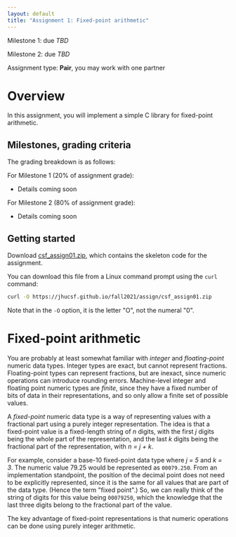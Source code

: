 ```yaml
---
layout: default
title: "Assignment 1: Fixed-point arithmetic"
---
```


Milestone 1: due *TBD*

Milestone 2: due *TBD*

Assignment type: **Pair**, you may work with one partner

# Overview

In this assignment, you will implement a simple C library for fixed-point arithmetic.

## Milestones, grading criteria

The grading breakdown is as follows:

For Milestone 1 (20% of assignment grade):

* Details coming soon

For Milestone 2 (80% of assignment grade):

* Details coming soon

## Getting started

Download [csf\_assign01.zip](csf_assign01.zip), which contains the skeleton code for the assignment.

You can download this file from a Linux command prompt using the `curl` command:

```bash
curl -O https://jhucsf.github.io/fall2021/assign/csf_assign01.zip
```

Note that in the `-O` option, it is the letter "O", not the numeral "0".

# Fixed-point arithmetic

You are probably at least somewhat familiar with *integer* and *floating-point* numeric data types.  Integer types are exact, but cannot represent fractions.  Floating-point types can represent fractions, but are inexact, since numeric operations can introduce rounding errors.  Machine-level integer and floating point numeric types are *finite*, since they have a fixed number of bits of data in their representations, and so only allow a finite set of possible values.

A *fixed-point* numeric data type is a way of representing values with a fractional part using a purely integer representation.  The idea is that a fixed-point value is a fixed-length string of *n* digits, with the first *j* digits being the whole part of the representation, and the last *k* digits being the fractional part of the representation, with *n = j + k*.

For example, consider a base-10 fixed-point data type where *j = 5* and *k = 3*.  The numeric value 79.25 would be represented as `00079.250`.  From an implementation standpoint, the position of the decimal point does not need to be explicitly represented, since it is the same for all values that are part of the data type.  (Hence the term "fixed point".)  So, we can really think of the string of digits for this value being `00079250`, which the knowledge that the last three digits belong to the fractional part of the value.

The key advantage of fixed-point representations is that numeric operations can be done using purely integer arithmetic.
